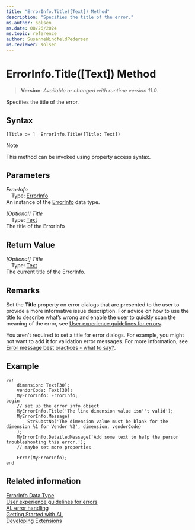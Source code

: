 ```yaml
---
title: "ErrorInfo.Title([Text]) Method"
description: "Specifies the title of the error."
ms.author: solsen
ms.date: 08/26/2024
ms.topic: reference
author: SusanneWindfeldPedersen
ms.reviewer: solsen
---
```

[//]: # (START>DO_NOT_EDIT)
[//]: # (IMPORTANT:Do not edit any of the content between here and the END>DO_NOT_EDIT.)
[//]: # (Any modifications should be made in the .xml files in the ModernDev repo.)
# ErrorInfo.Title([Text]) Method
> **Version**: _Available or changed with runtime version 11.0._

Specifies the title of the error.


## Syntax
```AL
[Title := ]  ErrorInfo.Title([Title: Text])
```
> [!NOTE]
> This method can be invoked using property access syntax.
## Parameters
*ErrorInfo*  
&emsp;Type: [ErrorInfo](errorinfo-data-type.md)  
An instance of the [ErrorInfo](errorinfo-data-type.md) data type.  

*[Optional] Title*  
&emsp;Type: [Text](../text/text-data-type.md)  
The title of the ErrorInfo  


## Return Value
*[Optional] Title*  
&emsp;Type: [Text](../text/text-data-type.md)  
The current title of the ErrorInfo.


[//]: # (IMPORTANT: END>DO_NOT_EDIT)

## Remarks

Set the **Title** property on error dialogs that are presented to the user to provide a more informative issue description. For advice on how to use the title to describe what’s wrong and enable the user to quickly scan the meaning of the error, see [User experience guidelines for errors](../../devenv-error-handling-guidelines.md#error-message-titles).  

You aren't required to set a title for error dialogs. For example, you might not want to add it for validation error messages. For more information, see
[Error message best practices - what to say?](../../devenv-error-handling-guidelines.md#error_message_best_practices).


## Example 

```AL
var 
    dimension: Text[30];
    vendorCode: Text[30];
    MyErrorInfo: ErrorInfo;
begin
    // set up the error info object
    MyErrorInfo.Title('The line dimension value isn''t valid');
    MyErrorInfo.Message(
        StrSubstNo('The dimension value must be blank for the dimension %1 for Vendor %2', dimension, vendorCode)
    );
    MyErrorInfo.DetailedMessage('Add some text to help the person troubleshooting this error.');
    // maybe set more properties

    Error(MyErrorInfo);
end
```

## Related information

[ErrorInfo Data Type](errorinfo-data-type.md)  
[User experience guidelines for errors](../../devenv-error-handling-guidelines.md)  
[AL error handling](../../devenv-al-error-handling.md)  
[Getting Started with AL](../../devenv-get-started.md)  
[Developing Extensions](../../devenv-dev-overview.md)
